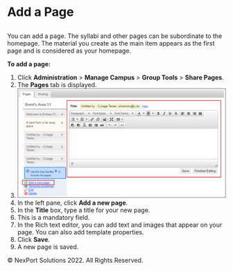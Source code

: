 # Add a Page

##

You can add a page. The syllabi and other pages can be subordinate to the homepage. The material you create as the main item appears as the first page and is considered as your homepage.

&#x20;

**To add a page:**

1. Click **Administration** > **Manage Campus** > **Group Tools** > **Share Pages**.
2. The **Pages** tab is displayed.
3. ![](/.gitbook/assets/Share_Pages_Add_550x290.png)
4. In the left pane, click **Add a new page**.
5. In the **Title** box, type a title for your new page.
6. This is a mandatory field.
7. In the Rich text editor, you can add text and images that appear on your page. You can also add template properties.
8. Click **Save**.
9. A new page is saved.

&#x20; © NexPort Solutions 2022. All Rights Reserved.

